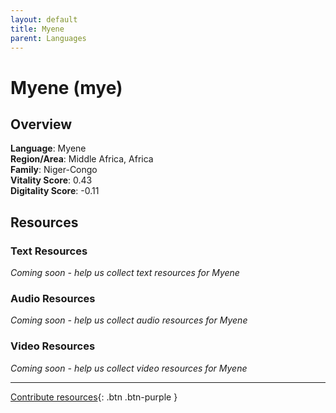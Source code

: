 ```yaml
---
layout: default
title: Myene
parent: Languages
---
```


# Myene (mye)

## Overview

**Language**: Myene  
**Region/Area**: Middle Africa, Africa  
**Family**: Niger-Congo  
**Vitality Score**: 0.43  
**Digitality Score**: -0.11  

## Resources

### Text Resources
*Coming soon - help us collect text resources for Myene*

### Audio Resources
*Coming soon - help us collect audio resources for Myene*

### Video Resources
*Coming soon - help us collect video resources for Myene*

---

[Contribute resources](https://fairtrain.github.io/){: .btn .btn-purple }
